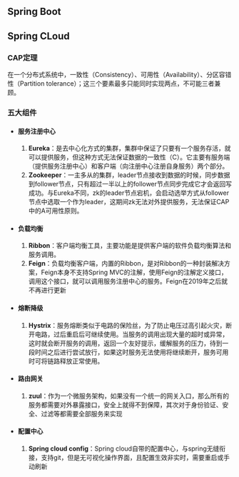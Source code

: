 ## Spring Boot

## Spring CLoud

### CAP定理

在一个分布式系统中，一致性（Consistency）、可用性（Availability）、分区容错性（Partition tolerance）；这三个要素最多只能同时实现两点，不可能三者兼顾。

### 五大组件

- #### 服务注册中心

	1. **Eureka**：是去中心化方式的集群，集群中保证了只要有一个服务存活，就可以提供服务，但这种方式无法保证数据的一致性（C）。它主要有服务端（提供服务注册中心）和客户端（向注册中心注册自身服务）两个部分。
	2. **Zookeeper**：一主多从的集群，leader节点接收到数据的时候，同步数据到follower节点，只有超过一半以上的follower节点同步完成它才会返回写成功。与Eureka不同，zk的leader节点宕机，会启动选举方式从follower节点中选取一个作为leader，这期间zk无法对外提供服务，无法保证CAP中的A可用性原则。
- #### 负载均衡
	1. **Ribbon**：客户端均衡工具，主要功能是提供客户端的软件负载均衡算法和服务调用。
	2. **Feign**：负载均衡客户端，内置的Ribbon，是对Ribbon的一种封装解决方案，Feign本身不支持Spring MVC的注解，使用Feign的注解定义接口，调用这个接口，就可以调用服务注册中心的服务。Feign在2019年之后就不再进行更新
- #### 熔断降级
	1. **Hystrix**：服务熔断类似于电路的保险丝，为了防止电压过高引起火灾，断开电路，过后重启后可继续使用。当服务的调用出现大量的超时或异常，这时就会断开服务的调用，返回一个友好提示，缓解服务的压力，待到一段时间之后进行尝试放行，如果这时服务无法使用将继续断开，服务可用时可将链路释放正常使用。
- #### 路由网关
	1. **zuul**：作为一个微服务架构，如果没有一个统一的网关入口，那么所有的服务都需要对外暴露接口，安全上就得不到保障，其次对于身份验证、安全、过滤等都需要全部服务来实现
- #### 配置中心
	1. **Spring cloud config**：Spring cloud自带的配置中心，与spring无缝衔接，支持git，但是无可视化操作界面，且配置生效非实时，需要重启或手动刷新
